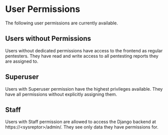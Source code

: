 # User Permissions
The following user permissions are currently available.

## Users without Permissions
Users without dedicated permissions have access to the frontend as regular pentesters. They have read and write access to all pentesting reports they are assigned to.

## Superuser
Users with Superuser permission have the highest privileges available. They have all permissions without explicitly assigning them.

## Staff
Users with Staff permission are allowed to access the Django backend at https://<sysreptor\>/admin/. They see only data they have permissions for.
